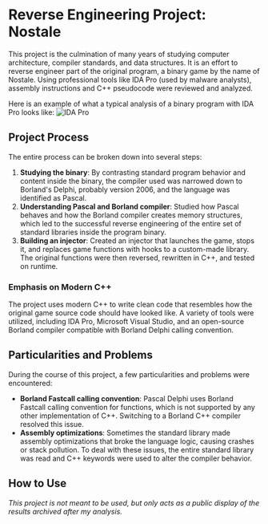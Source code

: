 # Reverse Engineering Project: Nostale

This project is the culmination of many years of studying computer architecture, compiler standards, and data structures. It is an effort to reverse engineer part of the original program, a binary game by the name of Nostale. Using professional tools like IDA Pro (used by malware analysts), assembly instructions and C++ pseudocode were reviewed and analyzed.

Here is an example of what a typical analysis of a binary program with IDA Pro looks like:
![IDA Pro](https://hex-rays.com/wp-content/themes/hx2021/dist/img/ida-pro.png)

## Project Process

The entire process can be broken down into several steps:

1. **Studying the binary**: By contrasting standard program behavior and content inside the binary, the compiler used was narrowed down to Borland's Delphi, probably version 2006, and the language was identified as Pascal.
2. **Understanding Pascal and Borland compiler**: Studied how Pascal behaves and how the Borland compiler creates memory structures, which led to the successful reverse engineering of the entire set of standard libraries inside the program binary.
3. **Building an injector**: Created an injector that launches the game, stops it, and replaces game functions with hooks to a custom-made library. The original functions were then reversed, rewritten in C++, and tested on runtime.

### Emphasis on Modern C++

The project uses modern C++ to write clean code that resembles how the original game source code should have looked like. A variety of tools were utilized, including IDA Pro, Microsoft Visual Studio, and an open-source Borland compiler compatible with Borland Delphi calling convention.

## Particularities and Problems

During the course of this project, a few particularities and problems were encountered:

- **Borland Fastcall calling convention**: Pascal Delphi uses Borland Fastcall calling convention for functions, which is not supported by any other implementation of C++. Switching to a Borland C++ compiler resolved this issue.
- **Assembly optimizations**: Sometimes the standard library made assembly optimizations that broke the language logic, causing crashes or stack pollution. To deal with these issues, the entire standard library was read and C++ keywords were used to alter the compiler behavior.

## How to Use

*This project is not meant to be used, but only acts as a public display of the results archived after my analysis.*
